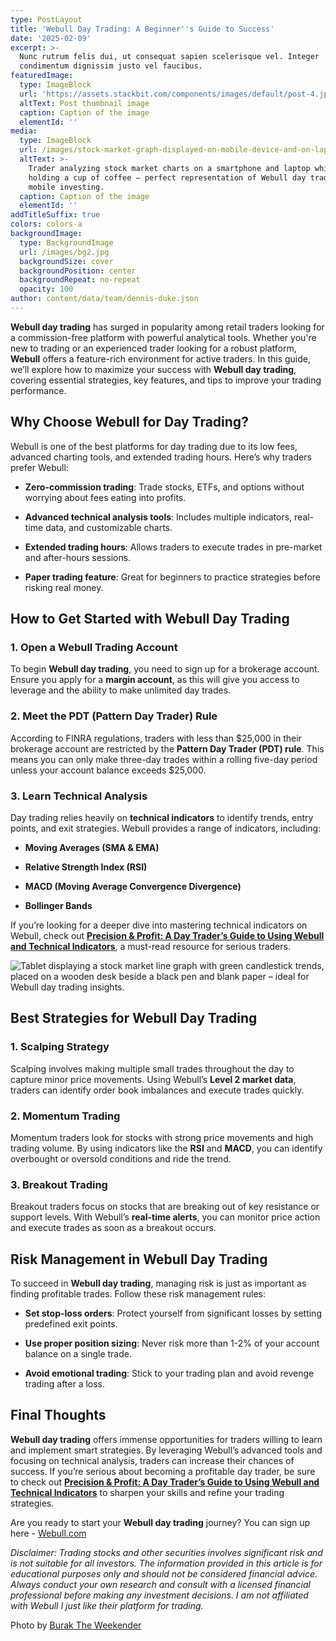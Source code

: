 ```yaml
---
type: PostLayout
title: 'Webull Day Trading: A Beginner''s Guide to Success'
date: '2025-02-09'
excerpt: >-
  Nunc rutrum felis dui, ut consequat sapien scelerisque vel. Integer
  condimentum dignissim justo vel faucibus.
featuredImage:
  type: ImageBlock
  url: 'https://assets.stackbit.com/components/images/default/post-4.jpeg'
  altText: Post thumbnail image
  caption: Caption of the image
  elementId: ''
media:
  type: ImageBlock
  url: /images/stock-market-graph-displayed-on-mobile-device-and-on-laptop.jpg
  altText: >-
    Trader analyzing stock market charts on a smartphone and laptop while
    holding a cup of coffee – perfect representation of Webull day trading and
    mobile investing.
  caption: Caption of the image
  elementId: ''
addTitleSuffix: true
colors: colors-a
backgroundImage:
  type: BackgroundImage
  url: /images/bg2.jpg
  backgroundSize: cover
  backgroundPosition: center
  backgroundRepeat: no-repeat
  opacity: 100
author: content/data/team/dennis-duke.json
---
```

**Webull day trading** has surged in popularity among retail traders looking for a commission-free platform with powerful analytical tools. Whether you're new to trading or an experienced trader looking for a robust platform, **Webull** offers a feature-rich environment for active traders. In this guide, we’ll explore how to maximize your success with **Webull day trading**, covering essential strategies, key features, and tips to improve your trading performance.

## Why Choose Webull for Day Trading?

Webull is one of the best platforms for day trading due to its low fees, advanced charting tools, and extended trading hours. Here’s why traders prefer Webull:

*   **Zero-commission trading**: Trade stocks, ETFs, and options without worrying about fees eating into profits.

*   **Advanced technical analysis tools**: Includes multiple indicators, real-time data, and customizable charts.

*   **Extended trading hours**: Allows traders to execute trades in pre-market and after-hours sessions.

*   **Paper trading feature**: Great for beginners to practice strategies before risking real money.

## How to Get Started with Webull Day Trading

### 1. Open a Webull Trading Account

To begin **Webull day trading**, you need to sign up for a brokerage account. Ensure you apply for a **margin account**, as this will give you access to leverage and the ability to make unlimited day trades.

### 2. Meet the PDT (Pattern Day Trader) Rule

According to FINRA regulations, traders with less than $25,000 in their brokerage account are restricted by the **Pattern Day Trader (PDT) rule**. This means you can only make three-day trades within a rolling five-day period unless your account balance exceeds $25,000.

### 3. Learn Technical Analysis

Day trading relies heavily on **technical indicators** to identify trends, entry points, and exit strategies. Webull provides a range of indicators, including:

*   **Moving Averages (SMA & EMA)**

*   **Relative Strength Index (RSI)**

*   **MACD (Moving Average Convergence Divergence)**

*   **Bollinger Bands**

If you’re looking for a deeper dive into mastering technical indicators on Webull, check out [**Precision & Profit: A Day Trader’s Guide to Using Webull and Technical Indicators**](https://www.amazon.com/Precision-Profit-Traders-Technical-Indicators/dp/B0DRCMSKMR/ref=sr_1_1?dib=eyJ2IjoiMSJ9.GSJl_-IRTaezye1Y-QhufSiwCdk6xOnD5FVXhS6pjGvTQRuE1IrhOx9HlqFJJ3K_V975NYl7lQpWlSFoKT9iR_GZCclaB7jw0N9HGlyniftHy0Q1tTzIBz-ujQanJWrmRNH4HxoreGarL28Lgblhvh25dp89ss8nDY-nXMYvoEOUNlMHknHnG_KJr8ijoT2XRBh4M36Co9qLPwvX71Tk5eFreJTsAg4kWgAyvtII9EM.wS-ol2OvEcMbddosKvE62xCTcSNrQTmFqPhw0yRmIDU\&dib_tag=se\&keywords=webull\&qid=1739154931\&sr=8-1), a must-read resource for serious traders.

![Tablet displaying a stock market line graph with green candlestick trends, placed on a wooden desk beside a black pen and blank paper – ideal for Webull day trading insights.](/images/line-graph-representing-the-stock-market-picture-for-webull-day-trading-blog.jpg)

## Best Strategies for Webull Day Trading

### 1. Scalping Strategy

Scalping involves making multiple small trades throughout the day to capture minor price movements. Using Webull’s **Level 2 market data**, traders can identify order book imbalances and execute trades quickly.

### 2. Momentum Trading

Momentum traders look for stocks with strong price movements and high trading volume. By using indicators like the **RSI** and **MACD**, you can identify overbought or oversold conditions and ride the trend.

### 3. Breakout Trading

Breakout traders focus on stocks that are breaking out of key resistance or support levels. With Webull’s **real-time alerts**, you can monitor price action and execute trades as soon as a breakout occurs.

## Risk Management in Webull Day Trading

To succeed in **Webull day trading**, managing risk is just as important as finding profitable trades. Follow these risk management rules:

*   **Set stop-loss orders**: Protect yourself from significant losses by setting predefined exit points.

*   **Use proper position sizing**: Never risk more than 1-2% of your account balance on a single trade.

*   **Avoid emotional trading**: Stick to your trading plan and avoid revenge trading after a loss.

## Final Thoughts

**Webull day trading** offers immense opportunities for traders willing to learn and implement smart strategies. By leveraging Webull’s advanced tools and focusing on technical analysis, traders can increase their chances of success. If you’re serious about becoming a profitable day trader, be sure to check out [**Precision & Profit: A Day Trader’s Guide to Using Webull and Technical Indicators**](https://www.amazon.com/Precision-Profit-Traders-Technical-Indicators/dp/B0DRCMSKMR/ref=sr_1_1?dib=eyJ2IjoiMSJ9.GSJl_-IRTaezye1Y-QhufSiwCdk6xOnD5FVXhS6pjGvTQRuE1IrhOx9HlqFJJ3K_V975NYl7lQpWlSFoKT9iR_GZCclaB7jw0N9HGlyniftHy0Q1tTzIBz-ujQanJWrmRNH4HxoreGarL28Lgblhvh25dp89ss8nDY-nXMYvoEOUNlMHknHnG_KJr8ijoT2XRBh4M36Co9qLPwvX71Tk5eFreJTsAg4kWgAyvtII9EM.wS-ol2OvEcMbddosKvE62xCTcSNrQTmFqPhw0yRmIDU\&dib_tag=se\&keywords=webull\&qid=1739154931\&sr=8-1) to sharpen your skills and refine your trading strategies.

Are you ready to start your **Webull day trading** journey? You can sign up here - [Webull.com](https://www.webull.com/)

*Disclaimer: Trading stocks and other securities involves significant risk and is not suitable for all investors. The information provided in this article is for educational purposes only and should not be considered financial advice. Always conduct your own research and consult with a licensed financial professional before making any investment decisions. I am not affiliated with Webull I just like their platform for trading.*

Photo by [Burak The Weekender](https://www.pexels.com/photo/graphs-display-on-an-ipad-187041/)

